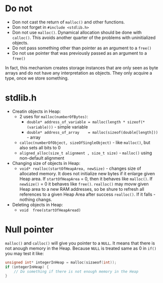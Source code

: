 #                  Do not

- Don not cast the return of `malloc()` and other functions. 
- Don not forget in `#include <stdlib.h>`
- Don not use `malloc()`. Dynamical allocation should be done with `calloc()`. This avoids another quarter of the problems with uninitialized objects. 
- Do not pass something other than pointer as an argument to a `free()`
- Do not use pointer that was previously passed as an argument to a `free()`

In fact, this mechanism creates storage instances that are only seen as byte arrays and do not have any interpretation as objects. They only acquire a type, once we store something. 









#              stdlib.h

- Creatin objects in Heap:
    -  2 uses for `malloc(numberOfBytes)`:
        - `double* address_of_variable = malloc(length * sizeof(*(variable)))` - simple variable
        - `double* address_of_array    = malloc(sizeof(double[length]))`       - array
    - `calloc(numberOfObject, sizeOfSingleObject)` - like `malloc()`, but also sets all bits to 0
    - `aligned_alloc(size_t alignment , size_t size)` - `malloc()` using non-default alignment
- Changing size of objects in Heap:
    - `void* realloc(startOfHeapArea, newSize)` - changes size of allocated memory. It does not initialize new bytes if it enlarge given Heap area. If `startOfHeapArea` = 0, then it behaves like `malloc()`. If `newSize()` = 0 it behaves like `free()`. `realloc()` may movw given Heap area to a new RAM addresses, so be shure to refresh all references to a given Heap Area after success `realloc()`. If it falls - nothing changs.
- Deleting objects in Heap:
    - `void  free(startOfHeapAread)`









#                  Null pointer

`malloc()` and `calloc()` will give you pointer to a `NULL`. It means that there is not anough memory in the Heap. Because `NULL` is treated same as 0 in `if()` you may test it like:
```C
unsigned int* integerInHeap = malloc(sizaeof(int));
if (integerInHeap) {
    // Do something if there is not enough memory in the Heap
}
```